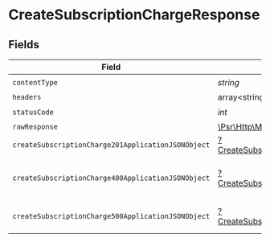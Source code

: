 # CreateSubscriptionChargeResponse


## Fields

| Field                                                                                                                | Type                                                                                                                 | Required                                                                                                             | Description                                                                                                          |
| -------------------------------------------------------------------------------------------------------------------- | -------------------------------------------------------------------------------------------------------------------- | -------------------------------------------------------------------------------------------------------------------- | -------------------------------------------------------------------------------------------------------------------- |
| `contentType`                                                                                                        | *string*                                                                                                             | :heavy_check_mark:                                                                                                   | N/A                                                                                                                  |
| `headers`                                                                                                            | array<string, array<*string*>>                                                                                       | :heavy_minus_sign:                                                                                                   | N/A                                                                                                                  |
| `statusCode`                                                                                                         | *int*                                                                                                                | :heavy_check_mark:                                                                                                   | N/A                                                                                                                  |
| `rawResponse`                                                                                                        | [\Psr\Http\Message\ResponseInterface](https://www.php-fig.org/psr/psr-7/#33-psrhttpmessageresponseinterface)         | :heavy_minus_sign:                                                                                                   | N/A                                                                                                                  |
| `createSubscriptionCharge201ApplicationJSONObject`                                                                   | [?CreateSubscriptionCharge201ApplicationJSON](../../models/operations/CreateSubscriptionCharge201ApplicationJSON.md) | :heavy_minus_sign:                                                                                                   | OK                                                                                                                   |
| `createSubscriptionCharge400ApplicationJSONObject`                                                                   | [?CreateSubscriptionCharge400ApplicationJSON](../../models/operations/CreateSubscriptionCharge400ApplicationJSON.md) | :heavy_minus_sign:                                                                                                   | Error response for validation                                                                                        |
| `createSubscriptionCharge500ApplicationJSONObject`                                                                   | [?CreateSubscriptionCharge500ApplicationJSON](../../models/operations/CreateSubscriptionCharge500ApplicationJSON.md) | :heavy_minus_sign:                                                                                                   | General error response                                                                                               |